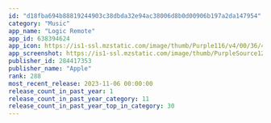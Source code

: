 ```yaml
---
id: "d18fba694b88819244903c38dbda32e94ac38006d8b0d00906b197a2da147954"
category: "Music"
app_name: "Logic Remote"
app_id: 638394624
app_icon: https://is1-ssl.mzstatic.com/image/thumb/Purple116/v4/00/36/4b/00364b12-d46c-0475-89f6-1714edfb6e36/AppIcon-0-1x_U007emarketing-0-0-0-6-0-0-sRGB-85-220-0.png/1024x1024bb.png
app_screenshot: https://is1-ssl.mzstatic.com/image/thumb/PurpleSource125/v4/89/3b/b4/893bb4a9-498f-76b8-6a65-feeb508d2bf8/96e22c0c-e750-4ed6-8f60-aaa64f147e16_1._Live_Loops_-_6.5_U0022_iPhone__U0028EN_U0029.PNG/2688x1242bb.png
publisher_id: 284417353
publisher_name: "Apple"
rank: 288
most_recent_release: 2023-11-06 00:00:00
release_count_in_past_year: 1
release_count_in_past_year_category: 11
release_count_in_past_year_top_in_category: 30
---
```

